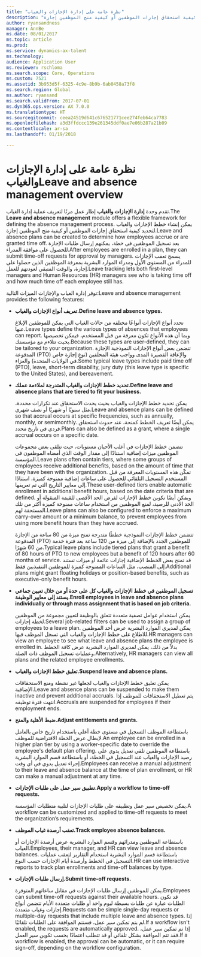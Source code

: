 ```yaml
---
title: "نظرة عامة على إدارة الإجازات والغياب"
description: "يوفر هذا الموضوع نظرة عامة على وحدة إدارة الإجازات والغياب. تقدم هذه الوحدة إطار عمل مرنًا لتعريف عملية إدارة الغياب. يمكن إنشاء خطط الإجازات والغياب لتحديد كيفية استحقاق إجازات الموظفين أو كيفية منح الموظفين إجازة."
author: ryansandness
manager: AnnBe
ms.date: 08/01/2017
ms.topic: article
ms.prod: 
ms.service: dynamics-ax-talent
ms.technology: 
audience: Application User
ms.reviewer: rschloma
ms.search.scope: Core, Operations
ms.custom: 7521
ms.assetid: 3b953d5f-6325-4c9e-8b9b-6ab0458a73f8
ms.search.region: Global
ms.author: ryansand
ms.search.validFrom: 2017-07-01
ms.dyn365.ops.version: AX 7.0.0
ms.translationtype: HT
ms.sourcegitcommit: ceea24519d641c676521771cee274feb64ca7783
ms.openlocfilehash: a3d3ffdccc139e261345ddf0ae7e06b287a21b09
ms.contentlocale: ar-sa
ms.lasthandoff: 01/19/2018

---
```

# <a name="leave-and-absence-management-overview"></a><span data-ttu-id="fcb46-105">نظرة عامة على إدارة الإجازات والغياب</span><span class="sxs-lookup"><span data-stu-id="fcb46-105">Leave and absence management overview</span></span>

<span data-ttu-id="fcb46-106">تقدم وحدة **إدارة الإجازات والغياب** إطار عمل مرنًا لتعريف عملية إدارة الغياب.</span><span class="sxs-lookup"><span data-stu-id="fcb46-106">The **Leave and absence management** module offers a flexible framework for defining the absence management process.</span></span> <span data-ttu-id="fcb46-107">يمكن إنشاء خطط الإجازات والغياب لتحديد كيفية استحقاق إجازات الموظفين أو كيفية منح الموظفين إجازة.</span><span class="sxs-lookup"><span data-stu-id="fcb46-107">Leave and absence plans can be created to determine how employees accrue or are granted time off.</span></span> <span data-ttu-id="fcb46-108">بعد تسجيل الموظفين في خطة، يمكنهم إرسال طلبات الإجازة للحصول على موافقة المدراء.</span><span class="sxs-lookup"><span data-stu-id="fcb46-108">After employees are enrolled in a plan, they can submit time-off requests for approval by managers.</span></span> <span data-ttu-id="fcb46-109">يسمح تعقب الإجازات للمدراء من المستوى الأول ومدراء الموارد البشرية بمعرفة الموظفين الذين حصلوا على إجازة، والوقت المتبقي لعودتهم للعمل.‬</span><span class="sxs-lookup"><span data-stu-id="fcb46-109">Leave tracking lets both first-level managers and Human Resources (HR) managers see who is taking time off and how much time off each employee still has.</span></span>  

<span data-ttu-id="fcb46-110">توفر إدارة الغياب والإجازات الميزات التالية:</span><span class="sxs-lookup"><span data-stu-id="fcb46-110">Leave and absence management provides the following features:</span></span> 

- <span data-ttu-id="fcb46-111">**تعريف أنواع الإجازات والغياب.**</span><span class="sxs-lookup"><span data-stu-id="fcb46-111">**Define leave and absence types.**</span></span>

    <span data-ttu-id="fcb46-112">تحدد أنواع الإجازات أنواعًا مختلفة من حالات الغياب التي يمكن للموظفين الإبلاغ عنها.</span><span class="sxs-lookup"><span data-stu-id="fcb46-112">Leave types define the various types of absences that employees can report.</span></span> <span data-ttu-id="fcb46-113">وبما أن هذه الأنواع تكون معرفة من قبل المستخدم، فيمكن تخصيصها بحيث تتلاءم مع مؤسستك.</span><span class="sxs-lookup"><span data-stu-id="fcb46-113">Because these types are user-defined, they can be tailored to your organization.</span></span> <span data-ttu-id="fcb46-114">تتضمن بعض أنواع الإجازات النموذجية الإجازة المدفوعة (PTO) والإعاقة القصيرة المدى وواجب هيئة المحلفين (نوع إجازة خاص في الولايات المتحدة) والعزاء.</span><span class="sxs-lookup"><span data-stu-id="fcb46-114">Some typical leave types include paid time off (PTO), leave, short-term disability, jury duty (this leave type is specific to the United States), and bereavement.</span></span> 

- <span data-ttu-id="fcb46-115">**تحديد خطط الإجازات والغياب المتدرجة لملاءمة عملك.**</span><span class="sxs-lookup"><span data-stu-id="fcb46-115">**Define leave and absence plans that are tiered to fit your business.**</span></span>

    <span data-ttu-id="fcb46-116">يمكن تحديد خطط الإجازات والغياب بحيث يحدث الاستحقاق عند تكرارات محددة، مثل سنويًا أو شهريًا أو نصف شهري.</span><span class="sxs-lookup"><span data-stu-id="fcb46-116">Leave and absence plans can be defined so that accrual occurs at specific frequencies, such as annually, monthly, or semimonthly.</span></span> <span data-ttu-id="fcb46-117">يمكن أيضًا تعريف الخطط كمنحة، عند حدوث استحقاق فردي في تاريخ محدد.</span><span class="sxs-lookup"><span data-stu-id="fcb46-117">Plans can also be defined as a grant, where a single accrual occurs on a specific date.</span></span> 

    <span data-ttu-id="fcb46-118">تتضمن خطط الإجازات في أغلب الأحيان مستويات، حيث تتلقى بعض مجموعات الموظفين ميزات إضافية استنادًا إلى مقدار الوقت الذي أمضاه الموظفون في المؤسسة.</span><span class="sxs-lookup"><span data-stu-id="fcb46-118">Leave plans often contain tiers, where some groups of employees receive additional benefits, based on the amount of time that they have been with the organization.</span></span> <span data-ttu-id="fcb46-119">تمكّن هذه المستويات المعرفة من قبل المستخدم التسجيل التلقائي للحصول على ساعات إضافية ممنوحة كميزة، استنادًا إلى معايير التاريخ التي تم تعريفها.</span><span class="sxs-lookup"><span data-stu-id="fcb46-119">These user-defined tiers enable automatic enrollment in additional benefit hours, based on the date criteria that are defined.</span></span> <span data-ttu-id="fcb46-120">ويمكن أيضًا تكوين خطط الإجازات لفرض الحد الأقصى للقيمة المنقولة أو الحد الأدنى للرصيد، لمنع الموظفين من استخدام ساعات ممنوحة كميزة أكثر من تلك المستحقة لهم.</span><span class="sxs-lookup"><span data-stu-id="fcb46-120">Leave plans can also be configured to enforce a maximum carry-over amount or a minimum balance, to prevent employees from using more benefit hours than they have accrued.</span></span> 

    <span data-ttu-id="fcb46-121">تتضمن خطط الإجازات النموذجية خططًا متدرجة تمنح ميزة من 80 ساعة من الإجازة المدفوعة (PTO) للموظفين الجدد بالإضافة إلى ميزة من 120 ساعة بعد فترة خدمة من 60 شهرًا.</span><span class="sxs-lookup"><span data-stu-id="fcb46-121">Typical leave plans include tiered plans that grant a benefit of 80 hours of PTO to new employees but a benefit of 120 hours after 60 months of service.</span></span> <span data-ttu-id="fcb46-122">قد تمنح بعض الخطط الإضافية إجازات عائمة أو ميزات تستند إلى المنصب، مثل الساعات الممنوحة كميزة للموظفين التنفيذيين فقط.</span><span class="sxs-lookup"><span data-stu-id="fcb46-122">Additional plans might grant floating holidays or position-based benefits, such as executive-only benefit hours.</span></span>

- <span data-ttu-id="fcb46-123">**تسجيل الموظفين في خطط الإجازات والغياب كل على حدة أو من خلال تعيين جماعي يستند إلى معايير الوظيفة.**</span><span class="sxs-lookup"><span data-stu-id="fcb46-123">**Enroll employees in leave and absence plans individually or through mass assignment that is based on job criteria.**</span></span>

    <span data-ttu-id="fcb46-124">يمكن استخدام عوامل تصفية متعددة تتعلق بالوظيفة لتعيين مجموعة من الموظفين لخطة إجازات.</span><span class="sxs-lookup"><span data-stu-id="fcb46-124">Several job-related filters can be used to assign a group of employees to a leave plan.</span></span> <span data-ttu-id="fcb46-125">يمكن لمديري الموارد البشرية عرض أحد الموظفين للاطلاع على خطط الإجازات والغياب التي تسجل الموظف فيها.</span><span class="sxs-lookup"><span data-stu-id="fcb46-125">HR managers can view an employee to see what leave and absence plans the employee is enrolled in.</span></span> <span data-ttu-id="fcb46-126">بدلاً من ذلك، يمكن لمديري الموارد البشرية عرض كافة الخطط وعمليات تسجيل الموظف ذات الصلة.</span><span class="sxs-lookup"><span data-stu-id="fcb46-126">Alternatively, HR managers can view all plans and the related employee enrollments.</span></span>

- <span data-ttu-id="fcb46-127">**تعليق خطط الإجازات والغياب.**</span><span class="sxs-lookup"><span data-stu-id="fcb46-127">**Suspend leave and absence plans.**</span></span>

    <span data-ttu-id="fcb46-128">يمكن تعليق خطط الإجازات والغياب لجعلها غير نشطة ومنع الاستحقاقات الإضافية.</span><span class="sxs-lookup"><span data-stu-id="fcb46-128">Leave and absence plans can be suspended to make them inactive and prevent additional accruals.</span></span> <span data-ttu-id="fcb46-129">يتم تعطيل الاستحقاقات للموظف إذا انتهت فترة توظيفه.</span><span class="sxs-lookup"><span data-stu-id="fcb46-129">Accruals are suspended for employees if their employment ends.</span></span>  

- <span data-ttu-id="fcb46-130">**ضبط الأهلية والمنح.**</span><span class="sxs-lookup"><span data-stu-id="fcb46-130">**Adjust entitlements and grants.**</span></span>

    <span data-ttu-id="fcb46-131">باستطاعة الموظف التسجيل في مستوى خطة أعلى باستخدام تاريخ خاص بالعامل لإبطال عرض الخطة الافتراضية للموظف.</span><span class="sxs-lookup"><span data-stu-id="fcb46-131">An employee can be enrolled in a higher plan tier by using a worker-specific date to override the employee's default plan offering.</span></span> <span data-ttu-id="fcb46-132">باستطاعة الموظفين تلقي تعديل يدوي على رصيد الإجازات والغياب عند التسجيل في الخطة، أو باستطاعة قسم الموارد البشرية إجراء تعديل يدوي في أي وقت.</span><span class="sxs-lookup"><span data-stu-id="fcb46-132">Employees can receive a manual adjustment to their leave and absence balance at the time of plan enrollment, or HR can make a manual adjustment at any time.</span></span> 

- <span data-ttu-id="fcb46-133">**تطبيق سير عمل على طلبات الإجازات.**</span><span class="sxs-lookup"><span data-stu-id="fcb46-133">**Apply a workflow to time-off requests.**</span></span>

     <span data-ttu-id="fcb46-134">يمكن تخصيص سير عمل وتطبيقه على طلبات الإجازات لتلبية متطلبات المؤسسة.</span><span class="sxs-lookup"><span data-stu-id="fcb46-134">A workflow can be customized and applied to time-off requests to meet the organization’s requirements.</span></span>  

- <span data-ttu-id="fcb46-135">**تعقب أرصدة غياب الموظف.**</span><span class="sxs-lookup"><span data-stu-id="fcb46-135">**Track employee absence balances.**</span></span>

    <span data-ttu-id="fcb46-136">باستطاعة الموظفين ومدرائهم وقسم الموارد البشرية عرض أرصدة الإجازات أو الغياب.</span><span class="sxs-lookup"><span data-stu-id="fcb46-136">Employees, their manager, and HR can view leave and absence balances.</span></span> <span data-ttu-id="fcb46-137">باستطاعة قسم الموارد البشرية استخدام التقارير لتعقب عمليات التسجيل في الخطط وأرصدة أيام الإجازات حسب النوع.</span><span class="sxs-lookup"><span data-stu-id="fcb46-137">HR can use interactive reports to track plan enrollments and time-off balances by type.</span></span> 

- <span data-ttu-id="fcb46-138">**إرسال طلبات الإجازات.**</span><span class="sxs-lookup"><span data-stu-id="fcb46-138">**Submit time-off requests.**</span></span>

    <span data-ttu-id="fcb46-139">يمكن للموظفين إرسال طلبات الإجازات في مقابل ساعاتهم المتوفرة.</span><span class="sxs-lookup"><span data-stu-id="fcb46-139">Employees can submit time-off requests against their available hours.</span></span> <span data-ttu-id="fcb46-140">قد تكون الطلبات عبارة عن طلبات بسيطة ليوم واحد أو طلبات متعددة الأيام تتضمن أنواع إجازات وغياب متعددة.</span><span class="sxs-lookup"><span data-stu-id="fcb46-140">Requests can be simple single-day requests or multiple-day requests that include multiple leave and absence types.</span></span> <span data-ttu-id="fcb46-141">إذا لم يتم تمكين سير عمل، فستتم الموافقة على الطلبات تلقائيًا.</span><span class="sxs-lookup"><span data-stu-id="fcb46-141">If a workflow isn't enabled, the requests are automatically approved.</span></span> <span data-ttu-id="fcb46-142">إذا تم تمكين سير عمل، فقد تتم الموافقة بشكل تلقائي أو قد تتطلب اعتمادًا بحسب تكوين سير العمل.</span><span class="sxs-lookup"><span data-stu-id="fcb46-142">If a workflow is enabled, the approval can be automatic, or it can require sign-off, depending on the workflow configuration.</span></span>

